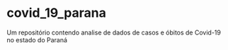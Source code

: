 # covid_19_parana
Um repositório contendo analise de dados de casos e óbitos de Covid-19 no estado do Paraná
